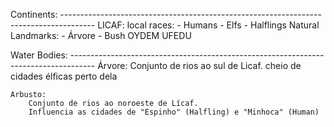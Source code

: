 Continents: --------------------------------------------------------------------------------------
    LICAF:
        local races:
            - Humans
            - Elfs
            - Halflings
        Natural Landmarks:
            - Árvore
            - Bush
    OYDEM
    UFEDU

Water Bodies: ------------------------------------------------------------------------------------
    Árvore:
        Conjunto de rios ao sul de Licaf.
        cheio de cidades élficas perto dela

    Arbusto:
        Conjunto de rios ao noroeste de Lícaf.
        Influencia as cidades de "Espinho" (Halfling) e "Minhoca" (Human)